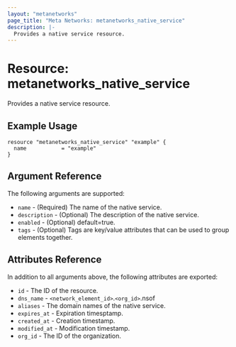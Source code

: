 ```yaml
---
layout: "metanetworks"
page_title: "Meta Networks: metanetworks_native_service"
description: |-
  Provides a native service resource.
---
```


# Resource: metanetworks_native_service

Provides a native service resource.

## Example Usage

```hcl
resource "metanetworks_native_service" "example" {
  name           = "example"
}
```

## Argument Reference

The following arguments are supported:

* `name` - (Required) The name of the native service.
* `description` - (Optional) The description of the native service.
* `enabled` - (Optional) default=true.
* `tags` - (Optional) Tags are key/value attributes that can be used to group elements together.

## Attributes Reference

In addition to all arguments above, the following attributes are exported:

* `id` - The ID of the resource.
* `dns_name` - `<network_element_id>`.`<org_id>`.nsof
* `aliases` - The domain names of the native service.
* `expires_at` - Expiration timesptamp.
* `created_at` - Creation timestamp.
* `modified_at` - Modification timestamp.
* `org_id` - The ID of the organization.
